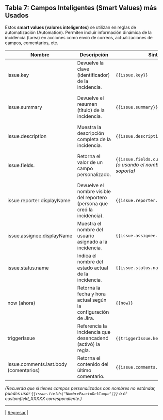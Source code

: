 ## **Tabla 7: Campos Inteligentes (Smart Values) más Usados**

Estos **smart values (valores inteligentes)** se utilizan en reglas de automatización (Automation). Permiten incluir información dinámica de la incidencia (tarea) en acciones como envío de correos, actualizaciones de campos, comentarios, etc.

| Nombre | Descripción | Sintaxis | Ejemplo |
| ----- | ----- | ----- | ----- |
| issue.key | Devuelve la clave (identificador) de la incidencia. | ```{{issue.key}}``` | **Uso en correo:** “La incidencia ```{{issue.key}}``` se ha cerrado”. Si la clave es INV-123, se mostrará “La incidencia INV-123 se ha cerrado”. |
| issue.summary | Devuelve el resumen (título) de la incidencia. | ```{{issue.summary}}``` | **Uso en correo:** “Título: ```{{issue.summary}}```”. Si el resumen es “Analizar hipótesis inicial”, se mostrará “Título: Analizar hipótesis inicial”. |
| issue.description | Muestra la descripción completa de la incidencia. | ```{{issue.description}}``` | **Uso en correo:** “Descripción: ```{{issue.description}}```”. Incluye todo el texto que el usuario haya escrito al crear la incidencia. |
| issue.fields.<nombreDelCampo> | Retorna el valor de un campo personalizado. | ```{{issue.fields.customfield_XXXXX}}``` *(o usando el nombre si Jira lo soporta)* | **Uso en correo:** Teoría de Base: ```{{issue.fields.Teoría de Base}}``` Si el campo se llama con un ID customfield_10002, usarías ```{{issue.fields.customfield_10002}}```. |
| issue.reporter.displayName | Devuelve el nombre visible del reportero (persona que creó la incidencia). | ```{{issue.reporter.displayName}}``` | **Uso en correo:** “Reportado por: ```{{issue.reporter.displayName}}```”. Si el usuario es “Carlos Pérez”, mostrará “Reportado por: Carlos Pérez”. |
| issue.assignee.displayName | Muestra el nombre del usuario asignado a la incidencia. | ```{{issue.assignee.displayName}}``` | **Uso en correo:** “Asignado a: ```{{issue.assignee.displayName}}```”. |
| issue.status.name | Indica el nombre del estado actual de la incidencia. | ```{{issue.status.name}}``` | **Uso en correo:** “Estado actual: ```{{issue.status.name}}```”. Mostrará, por ejemplo, “Formulada”, “Validada”, “Cerrada”, etc. |
| now (ahora) | Retorna la fecha y hora actual según la configuración de Jira. | ```{{now}}``` | **Uso en correo:** “Fecha de notificación: ```{{now}}```”. Es útil para sellar con marca de tiempo. |
| triggerIssue | Referencia la incidencia que desencadenó (activó) la regla. | ```{{triggerIssue.key}}``` (para la clave) | **Uso en escenarios de subtareas**: Si la acción ocurre en una subtarea, triggerIssue se refiere a la incidencia padre. |
| issue.comments.last.body (comentarios) | Retorna el contenido del último comentario. | ```{{issue.comments.last.body}}``` | **Uso en correo:** “Último comentario: ```{{issue.comments.last.body}}```”. |

*(Recuerda que si tienes campos personalizados con nombres no estándar, puedes usar ```{{issue.fields["NombreExactoDelCampo"]}}``` o el customfield_XXXXX correspondiente.)*

---
| [Regresar](./README.md) |